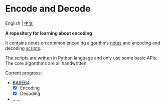 # Encode and Decode
English | [中文](./README.zh-CN.md) 

**A repository for learning about encoding**

It contains notes on common encoding algorithms [notes](./note.md) and encoding and decoding [scripts](./src/).

The scripts are written in Python language and only use some basic APIs. The core algorithms are all handwritten.

Current progress:
  - [BASE64](./src/base64.py)
    - [x] Encoding
    - [x] Decoding
  - ......
